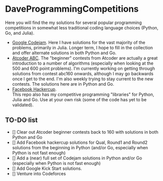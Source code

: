 # DaveProgrammingCompetitions
Here you will find the my solutions for several popular programming competitions in somewhat less traditional coding language choices (Python, Go, and Julia).
* [Google Codejam](./codejam).  Here I have solutions for the vast majority of the problems, primarily in Julia.  Longer term, I hope to fill in the collection and offer alternate solutions in both Python and Go.
* [Atcoder ABC](./atcoder/abc).  The "beginner" contests from Atcoder are actually a great introduction to a number of algorithms (especially when looking at the 500 and 600 point problems).  I'm currently working on getting through solutions from contest abc160 onwards, although I may go backwards once I get to the end.  I'm also weekly trying to stay current to the new contests.  The solutions here are in Python and Go.
* [Facebook Hackercup](./hackercup).  
This repo also has my competitive programming "libraries" for Python, Julia and Go.  Use at your own risk (some of the code has yet to be validated).

## TO-DO list
- [] Clear out Atcoder beginner contests back to 160 with solutions in both Python and Go
- [] Add Facebook hackercup solutions for Qual, Round1 and Round2 solutions from the beginning in Python (and/or Go, especially when Python is not fast enough)
- [] Add a (near) full set of Codejam solutions in Python and/or Go (especially when Python is not fast enough)
- [] Add Google Kick Start solutions.
- [] Venture into Codeforces
